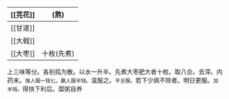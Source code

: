 
| [[芫花]] | (熬)    |
| ------ | ------ |
| [[甘遂]] |        |
| [[大戟]] |        |
| [[大枣]] | 十枚(先煮) |
上三味等分。各别捣为散。以水一升半。先煮大枣肥大者十枚。取八合。去滓。内药末。`强人服一钱匕。羸人服半钱。`温服之。`平旦服。`若下少病不除者。明日更服。`加半钱。`得快下利后。糜粥自养